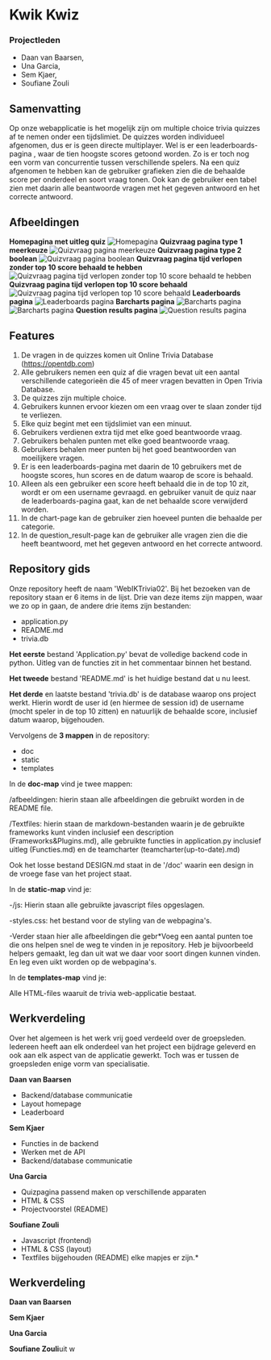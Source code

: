 # Kwik Kwiz
### Projectleden 
* Daan van Baarsen, 
* Una Garcia, 
* Sem Kjaer, 
* Soufiane Zouli

## Samenvatting
Op onze webapplicatie is het mogelijk zijn om  multiple choice trivia quizzes af te nemen onder een tijdslimiet. De quizzes worden individueel afgenomen, dus er is geen directe multiplayer. Wel is er een leaderboards-pagina , waar de tien hoogste scores getoond worden. Zo is er toch nog een vorm van concurrentie tussen verschillende spelers. Na een quiz afgenomen te hebben kan de gebruiker grafieken zien die de behaalde score per onderdeel en soort vraag tonen. Ook kan de gebruiker een tabel zien met daarin alle beantwoorde vragen met het gegeven antwoord en het correcte antwoord.

## Afbeeldingen
**Homepagina met uitleg quiz**
![Homepagina](https://i.imgur.com/I1EepTC.png)
**Quizvraag pagina type 1 meerkeuze**
![Quizvraag pagina meerkeuze](https://i.imgur.com/gobQsLO.png)
**Quizvraag pagina type 2 boolean**
![Quizvraag pagina boolean](https://i.imgur.com/ATSs2sh.png)
**Quizvraag pagina tijd verlopen zonder top 10 score behaald te hebben**
![Quizvraag pagina tijd verlopen zonder top 10 score behaald te hebben](https://i.imgur.com/2KWoOco.png)
**Quizvraag pagina tijd verlopen top 10 score behaald**
![Quizvraag pagina tijd verlopen top 10 score behaald](https://i.imgur.com/oSkyIT5.png)
**Leaderboards pagina**
![Leaderboards pagina](https://i.imgur.com/1Ksmhjj.png)
**Barcharts pagina**
![Barcharts pagina](https://i.imgur.com/IIAyq8s.png)![Barcharts pagina](https://i.imgur.com/5zJP0vX.png)
**Question results pagina**
![Question results pagina](https://i.imgur.com/V60LQRy.png)
## Features
1. De vragen in de quizzes komen uit Online Trivia Database (https://opentdb.com)
2. Alle gebruikers nemen een quiz af die vragen bevat uit een aantal verschillende categorieën die 45 of meer vragen bevatten in Open Trivia Database.
3. De quizzes zijn multiple choice.
4. Gebruikers kunnen ervoor kiezen om een vraag over te slaan zonder tijd te verliezen.
5. Elke quiz begint met een tijdslimiet van een minuut.
6. Gebruikers verdienen extra tijd met elke goed beantwoorde vraag.
7. Gebruikers behalen punten met elke goed beantwoorde vraag.
8. Gebruikers behalen meer punten bij het goed beantwoorden van moeilijkere vragen.
9. Er is een leaderboards-pagina met daarin de 10 gebruikers met de hoogste scores, hun scores en de datum waarop de score is behaald.
11. Alleen als een gebruiker een score heeft behaald die in de top 10 zit, wordt er om een username gevraagd.
en gebruiker vanuit de quiz naar de leaderboards-pagina gaat, kan de net behaalde score verwijderd worden. 
13. In de chart-page kan de gebruiker zien hoeveel punten die behaalde per categorie.
1. In de question_result-page kan de gebruiker alle vragen zien die die heeft beantwoord, met het gegeven antwoord en het correcte antwoord.

## Repository gids

Onze repository heeft de naam 'WebIKTrivia02'. Bij het bezoeken van de repository staan er 6 items in de lijst. Drie van deze items zijn mappen, waar we zo op in gaan, de andere drie items zijn bestanden:

 - application.py
 - README.md
 - trivia.db
 
 **Het eerste** bestand 'Application.py' bevat de volledige backend code in python. Uitleg van de functies zit in het commentaar binnen het bestand.
 
**Het tweede** bestand 'README.md' is het huidige bestand dat u nu leest.

**Het derde** en laatste bestand 'trivia.db' is de database waarop ons project werkt. Hierin wordt de user id (en hiermee de session id) de username (mocht speler in de top 10 zitten) en natuurlijk de behaalde score, inclusief datum waarop, bijgehouden.

Vervolgens de **3 mappen** in de repository:

 - doc
 - static
 - templates

In de **doc-map** vind je twee mappen:

/afbeeldingen: hierin staan alle afbeeldingen die gebruikt worden in de README file.

/Textfiles: hierin staan de markdown-bestanden waarin je de gebruikte frameworks kunt vinden inclusief een description (Frameworks&Plugins.md), alle gebruikte functies in application.py inclusief uitleg (Functies.md) en de teamcharter (teamcharter(up-to-date).md) 

Ook het losse bestand DESIGN.md staat in de '/doc' waarin een design in de vroege fase van het project staat.


In de **static-map** vind je:

-/js: Hierin staan alle gebruikte javascript files opgeslagen.

-styles.css: het bestand voor de styling van de webpagina's.

-Verder staan hier alle afbeeldingen die gebr*Voeg een aantal punten toe die ons helpen snel de weg te vinden in je repository. Heb je bijvoorbeeld helpers gemaakt, leg dan uit wat we daar voor soort dingen kunnen vinden. En leg even uikt worden op de webpagina's.

In de **templates-map** vind je:

Alle HTML-files waaruit de trivia web-applicatie bestaat.

## Werkverdeling

Over het algemeen is het werk vrij goed verdeeld over de groepsleden. Iedereen heeft aan elk onderdeel van het project een bijdrage geleverd en ook aan elk aspect van de applicatie gewerkt. Toch was er tussen de groepsleden enige vorm van specialisatie. 
 
**Daan van Baarsen**
 - Backend/database communicatie
 - Layout homepage
 - Leaderboard

**Sem Kjaer**
- Functies in de backend
- Werken met de API
- Backend/database communicatie

**Una Garcia**
- Quizpagina passend maken op verschillende apparaten
- HTML & CSS
- Projectvoorstel (README) 

**Soufiane Zouli**
- Javascript (frontend)
- HTML & CSS (layout)
- Textfiles bijgehouden (README)
elke mapjes er zijn.*
## Werkverdeling
**Daan van Baarsen**

**Sem Kjaer**

**Una Garcia**

**Soufiane Zouli**uit w


<!--stackedit_data:
eyJoaXN0b3J5IjpbLTE2MzE2OTE2NzAsMTU1NjE5ODMyOSw0Nz
g3MTQ1NDhdfQ==
-->